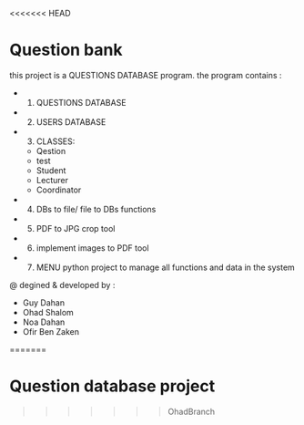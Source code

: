 <<<<<<< HEAD
# Question bank
this project is a QUESTIONS DATABASE program.
the program contains :

* 1. QUESTIONS DATABASE
* 2. USERS DATABASE
* 3. CLASSES:
  *  Qestion
  *  test
  *  Student
  *  Lecturer
  *  Coordinator
* 4. DBs to file/ file to DBs functions
* 5. PDF to JPG crop tool
* 6. implement images to PDF tool
* 7. MENU python project to manage all functions and data in the system

@ degined & developed by :
  * Guy Dahan
  * Ohad Shalom
  * Noa Dahan
  * Ofir Ben Zaken
          
=======
# Question database project


>>>>>>> OhadBranch
